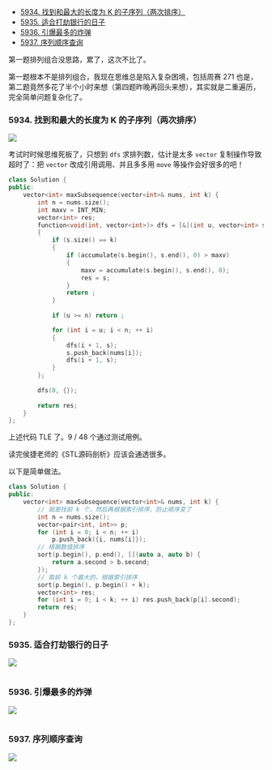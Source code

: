 
<!-- @import "[TOC]" {cmd="toc" depthFrom=1 depthTo=6 orderedList=false} -->

<!-- code_chunk_output -->

- [5934. 找到和最大的长度为 K 的子序列（两次排序）](#5934-找到和最大的长度为-k-的子序列两次排序)
- [5935. 适合打劫银行的日子](#5935-适合打劫银行的日子)
- [5936. 引爆最多的炸弹](#5936-引爆最多的炸弹)
- [5937. 序列顺序查询](#5937-序列顺序查询)

<!-- /code_chunk_output -->

第一题排列组合没思路，累了，这次不比了。

第一题根本不是排列组合，我现在思维总是陷入复杂困境，包括周赛 271 也是，第二题竟然多花了半个小时来想（第四题昨晚再回头来想），其实就是二重遍历，完全简单问题复杂化了。

### 5934. 找到和最大的长度为 K 的子序列（两次排序）

![](./images/leetcode-cn.com_contest_biweekly-contest-67_problems_find-subsequence-of-length-k-with-the-largest-sum_.png)

考试时时候思维死板了，只想到 `dfs` 求排列数，估计是太多 `vector` 复制操作导致超时了：把 `vector` 改成引用调用、并且多多用 `move` 等操作会好很多的吧！

```cpp
class Solution {
public:
    vector<int> maxSubsequence(vector<int>& nums, int k) {
        int n = nums.size();
        int maxv = INT_MIN;
        vector<int> res;
        function<void(int, vector<int>)> dfs = [&](int u, vector<int> s) -> void
        {
            if (s.size() == k)
            {
                if (accumulate(s.begin(), s.end(), 0) > maxv)
                {
                    maxv = accumulate(s.begin(), s.end(), 0);
                    res = s;
                }
                return ;
            }
            
            if (u >= n) return ;

            for (int i = u; i < n; ++ i)
            {
                dfs(i + 1, s);
                s.push_back(nums[i]);
                dfs(i + 1, s);
            }
        };
        
        dfs(0, {});
        
        return res;
    }
};
```

上述代码 TLE 了。9 / 48 个通过测试用例。

读完侯捷老师的《STL源码剖析》应该会通透很多。

以下是简单做法。

```cpp
class Solution {
public:
    vector<int> maxSubsequence(vector<int>& nums, int k) {
        // 就是找前 k 个，然后再根据索引排序，防止顺序变了
        int n = nums.size();
        vector<pair<int, int>> p;
        for (int i = 0; i < n; ++ i)
            p.push_back({i, nums[i]});
        // 根据数值排序
        sort(p.begin(), p.end(), [](auto a, auto b) {
            return a.second > b.second;
        });
        // 取前 k 个最大的，根据索引排序
        sort(p.begin(), p.begin() + k);
        vector<int> res;
        for (int i = 0; i < k; ++ i) res.push_back(p[i].second);
        return res;
    }
};
```

### 5935. 适合打劫银行的日子

![](./images/leetcode-cn.com_contest_biweekly-contest-67_problems_find-good-days-to-rob-the-bank_.png)

```cpp

```

### 5936. 引爆最多的炸弹

![](./images/leetcode-cn.com_contest_biweekly-contest-67_problems_detonate-the-maximum-bombs_.png)

```cpp

```

### 5937. 序列顺序查询

![](./images/leetcode-cn.com_contest_biweekly-contest-67_problems_sequentially-ordinal-rank-tracker_.png)

```cpp

```
